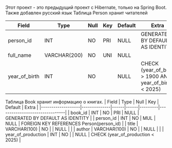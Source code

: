 Этот проект - это предыдущий проект с Hibernate, только на Spring Boot. Также добавлен русский язык
Таблица Person хранит читателей

| Field        | Type         | Null | Key | Default | Extra                          |
|--------------|--------------|------|------|---------|--------------------------------|
| person_id    | INT          | NO   | PRI  | NULL    | GENERATED BY DEFAULT AS IDENTITY |
| full_name    | VARCHAR(200) | NO   | UNI  | NULL    |                                |
| year_of_birth| INT          | NO   |      | NULL    | CHECK (year_of_birth > 1900 AND year_of_birth < 2025) |

Таблица Book хранит информацию о книгах.
| Field | Type | Null | Key | Default | Extra |
|-------------------|--------------|------|------|---------|--------------------------------|
| book_id | INT | NO | PRI | NULL | GENERATED BY DEFAULT AS IDENTITY |
| person_id | INT | NO | MUL | NULL | FOREIGN KEY REFERENCES Person(person_id) |
| title | VARCHAR(100) | NO | | NULL | |
| author | VARCHAR(100) | NO | | NULL | |
| year_of_production | INT | NO | | NULL | CHECK (year_of_production < 2025) |
